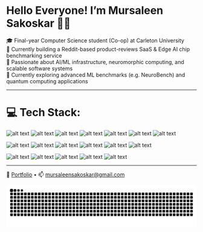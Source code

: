 # Hello Everyone! I’m Mursaleen Sakoskar 👋🏼
🎓 Final-year Computer Science student (Co-op) at Carleton University  
💼 Currently building a Reddit-based product-reviews SaaS & Edge AI chip benchmarking service  
🤖 Passionate about AI/ML infrastructure, neuromorphic computing, and scalable software systems  
🌱 Currently exploring advanced ML benchmarks (e.g. NeuroBench) and quantum computing applications 

---

# 💻 Tech Stack:

![alt text](https://img.shields.io/badge/python-3776AB?style=for-the-badge&logo=python&logoColor=white)
 ![alt text](https://img.shields.io/badge/bash-%234EAA25?style=for-the-badge&logo=gnubash&logoColor=white)
 ![alt text](https://img.shields.io/badge/javascript-%23F7DF1E?style=for-the-badge&logo=javascript&logoColor=black)
 ![alt text](https://img.shields.io/badge/html5-%23E34F26?style=for-the-badge&logo=html5&logoColor=white)
 ![alt text](https://img.shields.io/badge/css3-%231572B6?style=for-the-badge&logo=css3&logoColor=white)
 ![alt text](https://img.shields.io/badge/linux-%23FCC624?style=for-the-badge&logo=linux&logoColor=black)
 ![alt text](https://img.shields.io/badge/windows-%230078D6?style=for-the-badge&logo=windows&logoColor=white)

![alt text](https://img.shields.io/badge/git-%23F05033?style=for-the-badge&logo=git&logoColor=white)
 ![alt text](https://img.shields.io/badge/github-%23121011?style=for-the-badge&logo=github&logoColor=white)
 ![alt text](https://img.shields.io/badge/VS%20Code-007ACC?style=for-the-badge&logo=visual-studio-code&logoColor=white)
 ![alt text](https://img.shields.io/badge/SQL-00758F?style=for-the-badge&logo=sqlite&logoColor=white)
 ![alt text](https://img.shields.io/badge/Docker-%230db7ed?style=for-the-badge&logo=docker&logoColor=white)
 ![alt text](https://img.shields.io/badge/AWS-%23FF9900?style=for-the-badge&logo=amazon-aws&logoColor=white)

![alt text](https://img.shields.io/badge/Wireshark-%231679A7?style=for-the-badge&logo=wireshark&logoColor=white)
 ![alt text](https://img.shields.io/badge/Nmap-E44D26?style=for-the-badge&logo=nmap&logoColor=white)
 ![alt text](https://img.shields.io/badge/OWASP%20Top%2010-black?style=for-the-badge&logo=owasp&logoColor=white)
 ![alt text](https://img.shields.io/badge/Virtualization-%23183A61?style=for-the-badge&logo=virtualbox&logoColor=white)
 ![alt text](https://img.shields.io/badge/Firewalls-CE2029?style=for-the-badge&logo=pfsense&logoColor=white)

---

🔗 [Portfolio](https://github.com/Mursaleen7) • 📫 mursaleensakoskar@gmail.com   

<picture>
  <source media="(prefers-color-scheme: dark)" srcset="https://raw.githubusercontent.com/Mursaleen7/Mursaleen7/output/github-snake-dark.svg" />
  <source media="(prefers-color-scheme: light)" srcset="https://raw.githubusercontent.com/Mursaleen7/Mursaleen7/output/github-snake.svg" />
  <img alt="github-snake" src="https://raw.githubusercontent.com/Mursaleen7/Mursaleen7/output/github-snake.svg" />
</picture>
